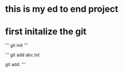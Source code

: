 # this is my ed to end project

# first initalize the git
'''
git init
'''

'''
git add abc.txt

git add.
'''